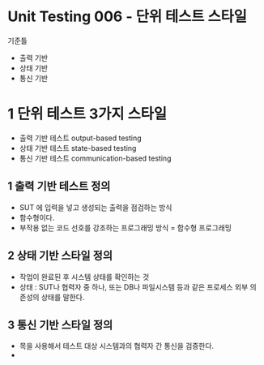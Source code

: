 # Unit Testing 006 - 단위 테스트 스타일



기준틀

- 출력 기반
- 상태 기반
- 통신 기반



# 1 단위 테스트 3가지 스타일

- 출력 기반 테스트 output-based testing
- 상태 기반 테스트 state-based testing
- 통신 기반 테스트 communication-based testing



## 1 출력 기반 테스트 정의

- SUT 에 입력을 넣고 생성되는 출력을 점검하는 방식
- 함수형이다.
- 부작용 없는 코드 선호를 강조하는 프로그래밍 방식 = 함수형 프로그래밍



## 2 상태 기반 스타일 정의

- 작업이 완료된 후 시스템 상태를 확인하는 것
- 상태 : SUT나 협력자 중 하나, 또는 DB나 파일시스템 등과 같은 프로세스 외부 의존성의 상태를 말한다.



## 3 통신 기반 스타일 정의

- 목을 사용해서 테스트 대상 시스템과의 협력자 간 통신을 검증한다.
- 



